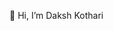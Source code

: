 👋 Hi, I’m Daksh Kothari

<!---
Daksh-Coding/Daksh-Coding is a ✨ special ✨ repository because its `README.md` (this file) appears on your GitHub profile.
You can click the Preview link to take a look at your changes.
--->

